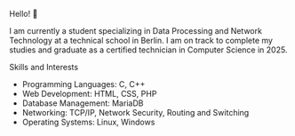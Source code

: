 Hello! 👋

I am currently a student specializing in Data Processing and Network Technology at a technical school in Berlin. I am on track to complete my studies and graduate as a certified technician in Computer Science in 2025.

Skills and Interests

- Programming Languages: C, C++
- Web Development: HTML, CSS, PHP
- Database Management: MariaDB
- Networking: TCP/IP, Network Security, Routing and Switching
- Operating Systems: Linux, Windows
